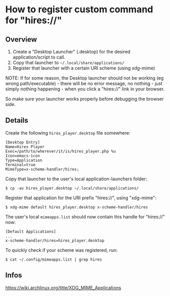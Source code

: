 # How to register custom command for "hires://"

## Overview

  1. Create a "Desktop Launcher" (.desktop) for the desired application/script to call.
  2. Copy that launcher to `~/.local/share/applications/`
  3. Register that launcher with a certain URI scheme (using xdg-mime)


NOTE: If for some reason, the Desktop launcher should not be working (eg wrong path/executable) - there will be no error message, no nothing - just simply nothing happening - when you click a "hires://" link in your browser.

So make sure your launcher works properly before debugging the browser side.


## Details

Create the following `hires_player.desktop` file somewhere:

```
[Desktop Entry]
Name=Hires Player
Exec=/path/to/wherever/it/is/hires_player.php %u
Icon=emacs-icon
Type=Application
Terminal=true
MimeType=x-scheme-handler/hires;
```

Copy that launcher to the user's local application-launchers folder:

`$ cp -av hires_player.desktop ~/.local/share/applications/`


Register that application for the URI prefix "hires://", using "xdg-mime":

`$ xdg-mime default hires_player.desktop x-scheme-handler/hires`


The user's local `mimeapps.list` should now contain this handle for "hires://" now:

```
[Default Applications]
...
x-scheme-handler/hires=hires_player.desktop
```

To quickly check if your scheme was registered, run:

`$ cat ~/.config/mimeapps.list | grep hires`




## Infos

https://wiki.archlinux.org/title/XDG_MIME_Applications
